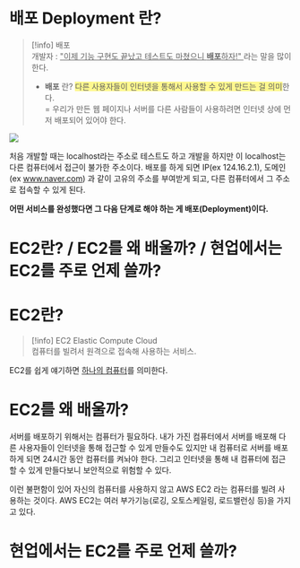# 배포 Deployment 란?
>[!info] 배포<br>
>개발자 : <u>"이제 기능 구현도 끝났고 테스트도 마쳤으니 **배포**하자!" </u> 라는 말을 많이 한다. <br>
>- **배포** 란? <span style="background:#fff88f">다른 사용자들이 인터넷을 통해서 사용할 수 있게 만드는 걸 의미</span>한다.<br>
>  = 우리가 만든 웹 페이지나 서버를 다른 사람들이 사용하려면 인터넷 상에 먼저 배포되어 있어야 한다.

![](https://i.imgur.com/Ytnb9IF.png)

처음 개발할 때는 localhost라는 주소로 테스트도 하고 개발을 하지만 이 localhost는 다른 컴퓨터에서 접근이 불가한 주소이다. 배포를 하게 되면  IP(ex 124.16.2.1), 도메인(ex www.naver.com) 과 같이 고유의 주소를 부여받게 되고, 다른 컴퓨터에서 그 주소로 접속할 수 있게 된다.

**어떤 서비스를 완성했다면 그 다음 단계로 해야 하는 게 배포(Deployment)이다.**

#  EC2란? /  EC2를 왜 배울까? / 현업에서는  EC2를 주로 언제 쓸까?
#  EC2란?
>[!info] EC2 Elastic Compute Cloud <br>
>컴퓨터를 빌려서 원격으로 접속해 사용하는 서비스.


 EC2를 쉽게 얘기하면 <u>하나의 컴퓨터</u>를 의미한다.

# EC2를 왜 배울까?
서버를 배포하기 위해서는 컴퓨터가 필요하다. 내가 가진 컴퓨터에서 서버를 배포해 다른 사용자들이 인터넷을 통해 접근할 수 있게 만들수도 있지만 내 컴퓨터로 서버를 배포하게 되면 24시간 동안 컴퓨터를 켜놔야 한다. 그리고 인터넷을 통해 내 컴퓨터에 접근할 수 있게 만들다보니 보안적으로 위험할 수 있다.

이런 불편함이 있어 자신의 컴퓨터를 사용하지 않고  AWS EC2 라는 컴퓨터를 빌려 사용하는 것이다.  AWS EC2는 여러 부가기능(로깅, 오토스케일링, 로드밸런싱 등)을 가지고 있다.

#  현업에서는 EC2를 주로 언제 쓸까?
